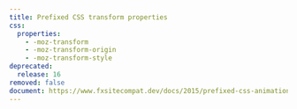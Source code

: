 ```yaml
---
title: Prefixed CSS transform properties
css:
  properties:
    - -moz-transform
    - -moz-transform-origin
    - -moz-transform-style
deprecated:
  release: 16
removed: false
document: https://www.fxsitecompat.dev/docs/2015/prefixed-css-animations-transforms-transitions-support-will-be-removed/
---
```

